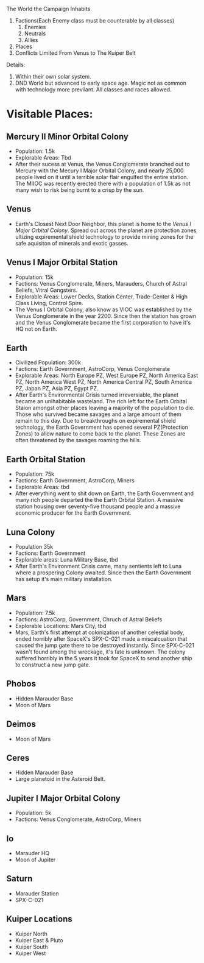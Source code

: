 The World the Campaign Inhabits
   1. Factions(Each Enemy class must be counterable by all classes)
	  1. Enemies
	  2. Neutrals
	  3. Allies
   2. Places
   3. Conflicts
Limited From Venus to The Kuiper Belt

Details:
1. Within their own solar system.
2. DND World but advanced to early space age. Magic not as common with technology more previlant. All classes and races allowed.

# Visitable Places:
## Mercury II Minor Orbital Colony
 * Population: 1.5k
 * Explorable Areas: Tbd
 * After their sucess at Venus, the Venus Conglomerate branched out to Mercury with the Mecury I Major Orbital Colony, and nearly 25,000 people lived on it until a terrible solar flair engulfed the entire station. The MIIOC was recently erected there with a population of 1.5k as not many wish to risk being burnt to a crisp by the sun.
## Venus
 * Earth's Closest Next Door Neighbor, this planet is home to the *Venus I Major Orbital Colony*. Spread out across the planet are protection zones ultizing expiremental shield technology to provide mining zones for the safe aquisiton of minerals and exotic gasses.
## Venus I Major Orbital Station
 * Population: 15k
 * Factions: Venus Conglomerate, Miners, Marauders, Church of Astral Beliefs, Vitral Gangsters.
 * Explorable Areas: Lower Decks, Station Center, Trade-Center & High Class Living, Control Spire.
 * The Venus I Orbital Colony, also know as VIOC was established by the Venus Conglomerate in the year 2200. Since then the station has grown and the Venus Conglomerate became the first corporation to have it's HQ not on Earth.
## Earth
 * Civilized Population: 300k
 * Factions: Earth Government, AstroCorp, Venus Conglomerate
 * Explorable Areas: North Europe PZ, West Europe PZ, North America East PZ, North America West PZ, North America Central PZ, South America PZ, Japan PZ, Asia PZ, Egypt PZ.
 * After Earth's Environmental Crisis turned irreversiable, the planet became an unihabitable wasteland. The rich left for the Earth Orbital Staion amongst other places leaving a majority of the population to die. Those who survived became savages and a large amount of them remain to this day. Due to breakthroughs on expiremental shield technology, the Earth Government has opened several PZ(Protection Zones) to allow nature to come back to the planet. These Zones are often threatened by the savages roaming the hills.
## Earth Orbital Station
 * Population: 75k
 * Factions: Earth Government, AstroCorp, Miners
 * Explorable Areas: tbd
 * After everything went to shit down on Earth, the Earth Government and many rich people departed the the Earth Orbital Station. A massive station housing over seventy-five thousand people and a massive economic producer for the Earth Government. 
## Luna Colony
 * Population 35k
 * Factions: Earth Government
 * Explorable areas: Luna Military Base, tbd
 * After Earth's Environment Crisis came, many sentients left to Luna where a prospering Colony awaited. Since then the Earth Government has setup it's main military installation.
## Mars
 * Population: 7.5k
 * Factions: AstroCorp, Government, Chruch of Astral Beliefs
 * Explorable Locations: Mars City, tbd
 * Mars, Earth's first attempt at colonization of another celestial body, ended horribly after SpaceX's SPX-C-021 made a miscalcuation that caused the jump gate there to be destroyed instantly. Since SPX-C-021 wasn't found among the wreckage, it's fate is unknown. The colony suffered horribly in the 5 years it took for SpaceX to send another ship to construct a new jump gate. 
## Phobos
 * Hidden Marauder Base
 * Moon of Mars
## Deimos
 * Moon of Mars
## Ceres
 * Hidden Marauder Base
 * Large planetoid in the Asteroid Belt.
## Jupiter I Major Orbital Colony
 * Population: 5k
 * Factions: Venus Conglomerate, AstroCorp, Miners
## Io
 * Marauder HQ
 * Moon of Jupiter
## Saturn
 * Marauder Station
 * SPX-C-021
## Kuiper Locations
 * Kuiper North
 * Kuiper East & Pluto
 * Kuiper South
 * Kuiper West